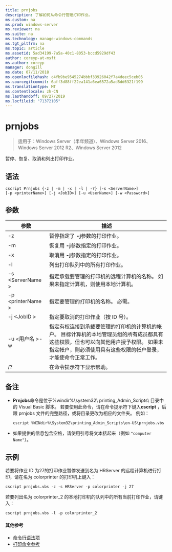 ```yaml
---
title: prnjobs
description: 了解如何从命令行管理打印作业。
ms.custom: na
ms.prod: windows-server
ms.reviewer: na
ms.suite: na
ms.technology: manage-windows-commands
ms.tgt_pltfrm: na
ms.topic: article
ms.assetid: 5ad34199-7a5a-40c1-8053-bccd5929df43
author: coreyp-at-msft
ms.author: coreyp
manager: dongill
ms.date: 07/11/2018
ms.openlocfilehash: c4fb9be9545274bbbf33926042f7a4deec5ceb05
ms.sourcegitcommit: 6aff3d88ff22ea141a6ea6572a5ad8dd6321f199
ms.translationtype: MT
ms.contentlocale: zh-CN
ms.lasthandoff: 09/27/2019
ms.locfileid: "71372105"
---
```

# <a name="prnjobs"></a>prnjobs

>适用于：Windows Server（半年频道）、Windows Server 2016、Windows Server 2012 R2、Windows Server 2012

暂停、恢复、取消和列出打印作业。

## <a name="syntax"></a>语法
```
cscript Prnjobs {-z | -m | -x | -l | -?} [-s <ServerName>] 
[-p <printerName>] [-j <JobID>] [-u <UserName>] [-w <Password>]
```

## <a name="parameters"></a>参数

|          参数           |                                                                                                                                                                                        描述                                                                                                                                                                                        |
|------------------------------|-------------------------------------------------------------------------------------------------------------------------------------------------------------------------------------------------------------------------------------------------------------------------------------------------------------------------------------------------------------------------------------------|
|              -z              |                                                                                                                                                                 暂停指定了 **-j**参数的打印作业。                                                                                                                                                                 |
|              -m              |                                                                                                                                                                恢复用 **-j**参数指定的打印作业。                                                                                                                                                                 |
|              -x              |                                                                                                                                                                取消用 **-j**参数指定的打印作业。                                                                                                                                                                 |
|              -l              |                                                                                                                                                                        列出打印队列中的所有打印作业。                                                                                                                                                                         |
|       -s \<ServerName >       |                                                                                                                  指定承载要管理的打印机的远程计算机的名称。 如果未指定计算机，则使用本地计算机。                                                                                                                  |
|      -p \<printerName >       |                                                                                                                                                           指定要管理的打印机的名称。 必需。                                                                                                                                                            |
|         -j \<JobID >          |                                                                                                                                                                指定要取消的打印作业（按 ID 号）。                                                                                                                                                                 |
| -u \<用户名 >-w <Password> | 指定有权连接到承载要管理的打印机的计算机的帐户。 目标计算机的本地管理员组的所有成员都具有这些权限，但也可以向其他用户授予权限。 如果未指定帐户，则必须使用具有这些权限的帐户登录，才能使命令正常工作。 |
|              /?              |                                                                                                                                                                           在命令提示符下显示帮助。                                                                                                                                                                            |

## <a name="remarks"></a>备注
-   **Prnjobs**命令是位于%windir%\system32\ printing_Admin_Scripts\\<language> 目录中的 Visual Basic 脚本。 若要使用此命令，请在命令提示符下键入**cscript** ，后跟 prnjobs 文件的完整路径，或将目录更改为相应的文件夹。 例如：
    ```
    cscript %WINdir%\System32\printing_Admin_Scripts\en-US\prnjobs.vbs
    ```
-   如果提供的信息包含空格，请使用引号将文本括起来（例如 `"computer Name"`）。

## <a name="BKMK_examples"></a>示例
若要将作业 ID 为27的打印作业暂停发送到名为 HRServer 的远程计算机进行打印，请在名为 colorprinter 的打印机上键入：
```
cscript prnjobs.vbs -z -s HRServer -p colorprinter -j 27
```
若要列出名为 colorprinter_2 的本地打印机的队列中的所有当前打印作业，请键入：
```
cscript prnjobs.vbs -l -p colorprinter_2
```

#### <a name="additional-references"></a>其他参考

-   [命令行语法项](command-line-syntax-key.md)
-   [打印命令参考](print-command-reference.md)
